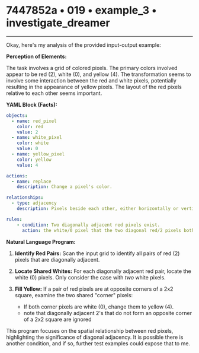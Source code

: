 # 7447852a • 019 • example_3 • investigate_dreamer

---
Okay, here's my analysis of the provided input-output example:

**Perception of Elements:**

The task involves a grid of colored pixels. The primary colors involved appear to be red (2), white (0), and yellow (4). The transformation seems to involve some interaction between the red and white pixels, potentially resulting in the appearance of yellow pixels. The layout of the red pixels relative to each other seems important.

**YAML Block (Facts):**



```yaml
objects:
  - name: red_pixel
    color: red
    value: 2
  - name: white_pixel
    color: white
    value: 0
  - name: yellow_pixel
    color: yellow
    value: 4

actions:
  - name: replace
    description: Change a pixel's color.

relationships:
  - type: adjacency
    description: Pixels beside each other, either horizontally or vertically.

rules:
    - condition: Two diagonally adjacent red pixels exist.
      action: the white/0 pixel that the two diagonal red/2 pixels both touch, becomes yellow
```



**Natural Language Program:**

1.  **Identify Red Pairs:** Scan the input grid to identify all pairs of red (2) pixels that are diagonally adjacent.

2.  **Locate Shared Whites:** For each diagonally adjacent red pair, locate the white (0) pixels. Only consider the case with *two* white pixels.

3. **Fill Yellow:** If a pair of red pixels are at opposite corners of a 2x2 square, examine the two shared "corner" pixels:
    *   If both corner pixels are white (0), change them to yellow (4).
    * note that diagonally adjacent 2's that do not form an opposite corner of
      a 2x2 square are ignored

This program focuses on the spatial relationship between red pixels, highlighting the significance of diagonal adjacency. It is possible there is another condition, and if so, further test examples could expose that to me.

